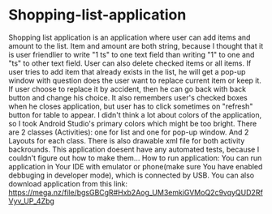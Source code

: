 # Shopping-list-application
Shopping list application is an application where user can add items and amount to the list. Item and amount are both string, because I thought that it is user friendlier to write "1 ts" to one text field than writing "1" to one and "ts" to other text field. User can also delete checked items or all items. If user tries to add item that already exists in the list, he will get a pop-up window with question does the user want to replace current item or keep it. If user choose to replace it by accident, then he can go back with back button and change his choice. It also remembers user's checked boxes when he closes application, but user has to click sometimes on "refresh" button for table to appear. I didn't think a lot about colors of the application, so I took Android Studio's primary colors which might be too bright. 
There are 2 classes (Activities): one for list and one for pop-up window. And 2 Layouts for each class. There is also drawable xml file for both activity backrounds.
This application doesent have any automated tests, because I couldn't figure out how to make them...
How to run application: You can run application in Your IDE with emulator or phone(make sure You have enabled debbuging in developer mode), which is connected by USB. You can also download application from this link: https://mega.nz/file/bgsGBCgR#Hxb2Aog_UM3emkiGVMoQ2c9vqyQUD2RfVyv_UP_4Zbg

